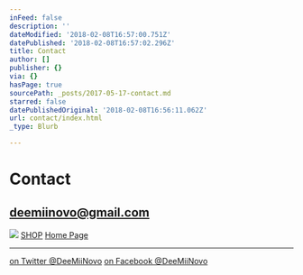 ```yaml
---
inFeed: false
description: ''
dateModified: '2018-02-08T16:57:00.751Z'
datePublished: '2018-02-08T16:57:02.296Z'
title: Contact
author: []
publisher: {}
via: {}
hasPage: true
sourcePath: _posts/2017-05-17-contact.md
starred: false
datePublishedOriginal: '2018-02-08T16:56:11.062Z'
url: contact/index.html
_type: Blurb

---
```

# **Contact**

## **deemiinovo@gmail.com**
![](https://the-grid-user-content.s3-us-west-2.amazonaws.com/fd3f0a00-a383-443e-8635-e21e3157a30d.jpg)
[SHOP][0]
[Home Page][1]

---

[on Twitter @DeeMiiNovo][2]
[on Facebook @DeeMiiNovo][3]

[0]: https://thegrid.ai/leather-colors/shopmii
[1]: https://thegrid.ai/lgsamicrafts/
[2]: https://twitter.com/DeeMiiNovo
[3]: https://www.facebook.com/DeeMiiNovo/